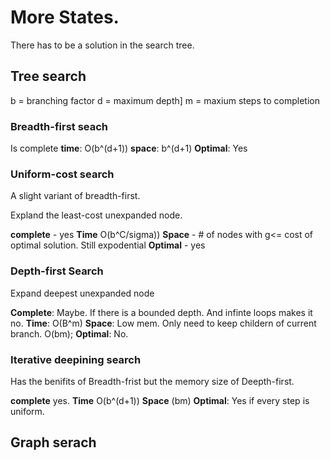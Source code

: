 # More States. 

There has to be a solution in the search tree. 

## Tree search

b = branching factor
d = maximum depth]
m = maxium steps to completion


### Breadth-first seach

Is complete 
**time**:  O(b^(d+1))
**space**: b^(d+1) 
**Optimal**: Yes

### Uniform-cost search

A slight variant of breadth-first. 

Expland the least-cost unexpanded node.

**complete** - yes
**Time** O(b^C/sigma)) 
**Space** - # of nodes with g<= cost of optimal solution. Still expodential
**Optimal** - yes 

### Depth-first Search

Expand deepest unexpanded node

**Complete**: Maybe. If there is a bounded depth. And infinte loops makes it no. 
**Time**: O(B^m) 
**Space**: Low mem. Only need to keep childern of current branch. O(bm); 
**Optimal**: No. 

### Iterative deepining search
Has the benifits of Breadth-frist but the memory size of Deepth-first. 

**complete** yes. 
**Time** O(b^(d+1))
**Space** (bm)
**Optimal**: Yes if every step is uniform. 

## Graph serach

